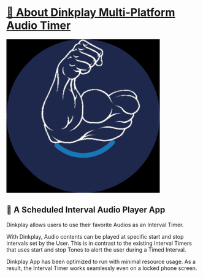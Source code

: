 # [:memo: About Dinkplay Multi-Platform Audio Timer](#memo--documentations)

<p>
	<img src="./Apple/iOS/Assets.xcassets/AppIcon.appiconset/AppIcon1024x1024.png" width="400" height="400" />
</p>

## :memo:  A Scheduled Interval Audio Player App

Dinkplay allows users to use their favorite Audios as an Interval Timer. 

With Dinkplay, Audio contents can be played at specific start and stop intervals set by the User. This is in contrast to the existing Interval Timers that uses start and stop Tones to alert the user during a Timed Interval.

Dinkplay App has been optimized to run with minimal resource usage. As a result, the Interval Timer works seamlessly even on a locked phone screen. 
